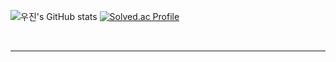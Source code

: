  ![우진's GitHub stats](https://github-readme-stats.vercel.app/api?username=bwj0509&show_icons=true&theme=radical)
  [![Solved.ac Profile](http://mazassumnida.wtf/api/v2/generate_badge?boj=bwj59)](https://solved.ac/bwj59/)
  
  <br>
  <hr>

